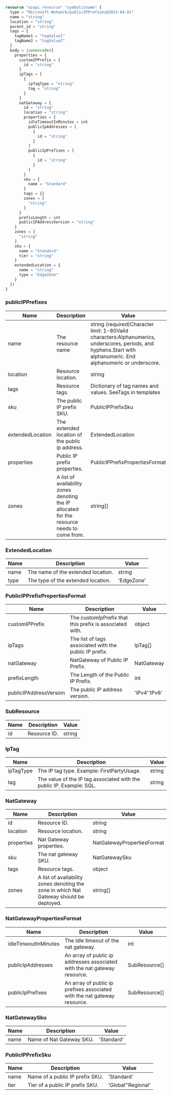 ```terraform
resource "azapi_resource" "symbolicname" {
  type = "Microsoft.Network/publicIPPrefixes@2023-04-01"
  name = "string"
  location = "string"
  parent_id = "string"
  tags = {
    tagName1 = "tagValue1"
    tagName2 = "tagValue2"
  }
  body = jsonencode({
    properties = {
      customIPPrefix = {
        id = "string"
      }
      ipTags = [
        {
          ipTagType = "string"
          tag = "string"
        }
      ]
      natGateway = {
        id = "string"
        location = "string"
        properties = {
          idleTimeoutInMinutes = int
          publicIpAddresses = [
            {
              id = "string"
            }
          ]
          publicIpPrefixes = [
            {
              id = "string"
            }
          ]
        }
        sku = {
          name = "Standard"
        }
        tags = {}
        zones = [
          "string"
        ]
      }
      prefixLength = int
      publicIPAddressVersion = "string"
    }
    zones = [
      "string"
    ]
    sku = {
      name = "Standard"
      tier = "string"
    }
    extendedLocation = {
      name = "string"
      type = "EdgeZone"
    }
  })
}

```

### publicIPPrefixes

| Name | Description | Value |
|-|-|-|
| name | The resource name | string (required)Character limit: 1-80Valid characters:Alphanumerics, underscores, periods, and hyphens.Start with alphanumeric. End alphanumeric or underscore. |
| location | Resource location. | string |
| tags | Resource tags. | Dictionary of tag names and values. SeeTags in templates |
| sku | The public IP prefix SKU. | PublicIPPrefixSku |
| extendedLocation | The extended location of the public ip address. | ExtendedLocation |
| properties | Public IP prefix properties. | PublicIPPrefixPropertiesFormat |
| zones | A list of availability zones denoting the IP allocated for the resource needs to come from. | string[] |


### ExtendedLocation

| Name | Description | Value |
|-|-|-|
| name | The name of the extended location. | string |
| type | The type of the extended location. | 'EdgeZone' |


### PublicIPPrefixPropertiesFormat

| Name | Description | Value |
|-|-|-|
| customIPPrefix | The customIpPrefix that this prefix is associated with. | object |
| ipTags | The list of tags associated with the public IP prefix. | IpTag[] |
| natGateway | NatGateway of Public IP Prefix. | NatGateway |
| prefixLength | The Length of the Public IP Prefix. | int |
| publicIPAddressVersion | The public IP address version. | 'IPv4''IPv6' |


### SubResource

| Name | Description | Value |
|-|-|-|
| id | Resource ID. | string |


### IpTag

| Name | Description | Value |
|-|-|-|
| ipTagType | The IP tag type. Example: FirstPartyUsage. | string |
| tag | The value of the IP tag associated with the public IP. Example: SQL. | string |


### NatGateway

| Name | Description | Value |
|-|-|-|
| id | Resource ID. | string |
| location | Resource location. | string |
| properties | Nat Gateway properties. | NatGatewayPropertiesFormat |
| sku | The nat gateway SKU. | NatGatewaySku |
| tags | Resource tags. | object |
| zones | A list of availability zones denoting the zone in which Nat Gateway should be deployed. | string[] |


### NatGatewayPropertiesFormat

| Name | Description | Value |
|-|-|-|
| idleTimeoutInMinutes | The idle timeout of the nat gateway. | int |
| publicIpAddresses | An array of public ip addresses associated with the nat gateway resource. | SubResource[] |
| publicIpPrefixes | An array of public ip prefixes associated with the nat gateway resource. | SubResource[] |


### NatGatewaySku

| Name | Description | Value |
|-|-|-|
| name | Name of Nat Gateway SKU. | 'Standard' |


### PublicIPPrefixSku

| Name | Description | Value |
|-|-|-|
| name | Name of a public IP prefix SKU. | 'Standard' |
| tier | Tier of a public IP prefix SKU. | 'Global''Regional' |


